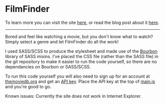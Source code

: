 FilmFinder
==========

To learn more you can visit the site [here](http://filmfinder.joncordeiro.com), or read the blog post about it [here](http://joncordeiro.com/blog/Film-Finder).

--------

Bored and feel like watching a movie, but you don't know what to watch? Simply select a genre and let FilmFinder do all the work!

I used SASS/SCSS to produce the stylesheet and made use of the [Bourbon](http://bourbon.io) library of SASS mixins. I've placed the CSS file (rather than the SASS file) in the git repository to make it easier to run the code yourself, so there are no dependancies on Bourbon or SASS/SCSS.

To run this code yourself you will also need to sign up for an account at [themoviedb.org](https://www.themoviedb.org/account/signup) and get an [API key](http://docs.themoviedb.apiary.io/). Place the API key at the top of [main.js](https://github.com/jcordeiro/FilmFinder/blob/master/scripts/main.js) and you're good to go.

Known issues: Currently the site does not work in Internet Explorer.
